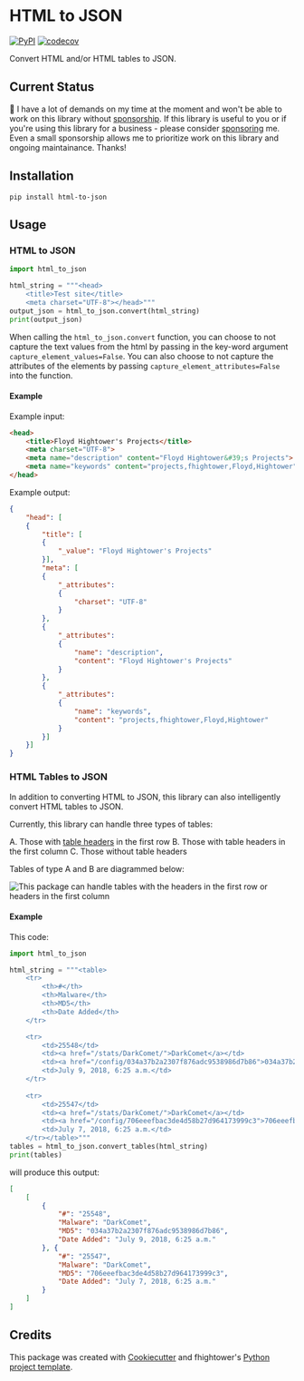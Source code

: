 # HTML to JSON

[![PyPI](https://img.shields.io/pypi/v/html-to-json.svg)](https://pypi.python.org/pypi/html-to-json)
[![codecov](https://codecov.io/gh/fhightower/html-to-json/branch/main/graph/badge.svg?token=V0WOIXRGMM)](https://codecov.io/gh/fhightower/html-to-json)

Convert HTML and/or HTML tables to JSON.

## Current Status

📢 I have a lot of demands on my time at the moment and won't be able to work on this library without [sponsorship](https://github.com/sponsors/fhightower). If this library is useful to you or if you're using this library for a business - please consider [sponsoring](https://github.com/sponsors/fhightower) me. Even a small sponsorship allows me to prioritize work on this library and ongoing maintainance. Thanks!

## Installation

```
pip install html-to-json
```

## Usage

### HTML to JSON

```python
import html_to_json

html_string = """<head>
    <title>Test site</title>
    <meta charset="UTF-8"></head>"""
output_json = html_to_json.convert(html_string)
print(output_json)
```

When calling the `html_to_json.convert` function, you can choose to not capture the text values from the html by passing in the key-word argument `capture_element_values=False`. You can also choose to not capture the attributes of the elements by passing `capture_element_attributes=False` into the function.

#### Example

Example input:

```html
<head>
    <title>Floyd Hightower's Projects</title>
    <meta charset="UTF-8">
    <meta name="description" content="Floyd Hightower&#39;s Projects">
    <meta name="keywords" content="projects,fhightower,Floyd,Hightower">
</head>
```

Example output:

```json
{
    "head": [
    {
        "title": [
        {
            "_value": "Floyd Hightower's Projects"
        }],
        "meta": [
        {
            "_attributes":
            {
                "charset": "UTF-8"
            }
        },
        {
            "_attributes":
            {
                "name": "description",
                "content": "Floyd Hightower's Projects"
            }
        },
        {
            "_attributes":
            {
                "name": "keywords",
                "content": "projects,fhightower,Floyd,Hightower"
            }
        }]
    }]
}
```

### HTML Tables to JSON

In addition to converting HTML to JSON, this library can also intelligently convert HTML tables to JSON.

Currently, this library can handle three types of tables:

A. Those with [table headers](https://developer.mozilla.org/en-US/docs/Web/HTML/Element/th) in the first row
B. Those with table headers in the first column
C. Those without table headers

Tables of type A and B are diagrammed below:

![This package can handle tables with the headers in the first row or headers in the first column](./html_table_varieties.jpg)

#### Example

This code:

```python
import html_to_json

html_string = """<table>
    <tr>
        <th>#</th>
        <th>Malware</th>
        <th>MD5</th>
        <th>Date Added</th>
    </tr>

    <tr>
        <td>25548</td>
        <td><a href="/stats/DarkComet/">DarkComet</a></td>
        <td><a href="/config/034a37b2a2307f876adc9538986d7b86">034a37b2a2307f876adc9538986d7b86</a></td>
        <td>July 9, 2018, 6:25 a.m.</td>
    </tr>
    
    <tr>
        <td>25547</td>
        <td><a href="/stats/DarkComet/">DarkComet</a></td>
        <td><a href="/config/706eeefbac3de4d58b27d964173999c3">706eeefbac3de4d58b27d964173999c3</a></td>
        <td>July 7, 2018, 6:25 a.m.</td>
    </tr></table>"""
tables = html_to_json.convert_tables(html_string)
print(tables)
```

will produce this output:

```json
[
    [
        {
            "#": "25548",
            "Malware": "DarkComet",
            "MD5": "034a37b2a2307f876adc9538986d7b86",
            "Date Added": "July 9, 2018, 6:25 a.m."
        }, {
            "#": "25547",
            "Malware": "DarkComet",
            "MD5": "706eeefbac3de4d58b27d964173999c3",
            "Date Added": "July 7, 2018, 6:25 a.m."
        }
    ]
]
```

## Credits

This package was created with [Cookiecutter](https://github.com/audreyr/cookiecutter) and fhightower's [Python project template](https://github.com/fhightower-templates/python-project-template).
